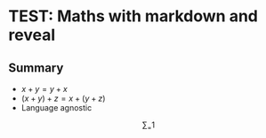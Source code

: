 # TEST: Maths with markdown and reveal



## Summary


- $x+y = y+x$
- $(x+y)+z = x + (y+z)$
- Language agnostic


$$\sum_ = 1$$
